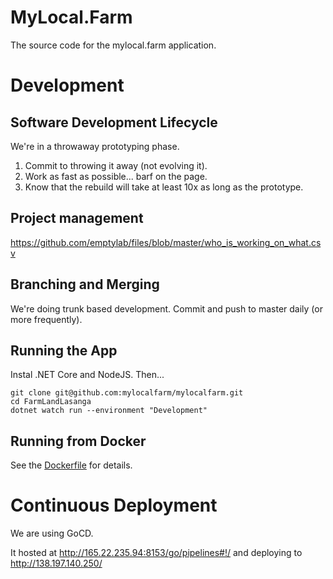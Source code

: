 # MyLocal.Farm

The source code for the mylocal.farm application.

# Development

## Software Development Lifecycle

We're in a throwaway prototyping phase.

1. Commit to throwing it away (not evolving it).
2. Work as fast as possible... barf on the page.
3. Know that the rebuild will take at least 10x as long as the prototype.

## Project management

https://github.com/emptylab/files/blob/master/who_is_working_on_what.csv

## Branching and Merging

We're doing trunk based development. Commit and push to master daily (or more frequently).

## Running the App

Instal .NET Core and NodeJS. Then...

```
git clone git@github.com:mylocalfarm/mylocalfarm.git
cd FarmLandLasanga
dotnet watch run --environment "Development"
```

## Running from Docker

See the [Dockerfile](Dockerfile) for details.

# Continuous Deployment

We are using GoCD. 

It hosted at http://165.22.235.94:8153/go/pipelines#!/ and deploying to http://138.197.140.250/
